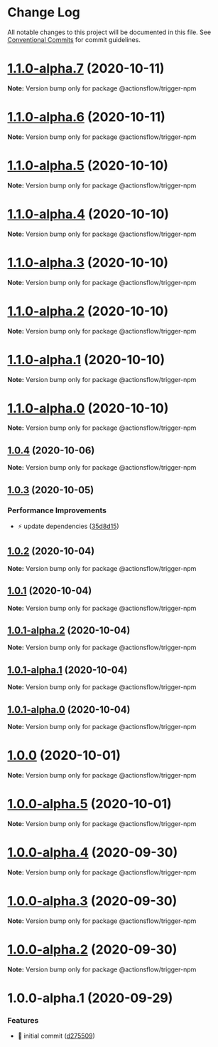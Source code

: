 # Change Log

All notable changes to this project will be documented in this file.
See [Conventional Commits](https://conventionalcommits.org) for commit guidelines.

# [1.1.0-alpha.7](https://github.com/actionsflow/actionsflow/compare/@actionsflow/trigger-npm@1.1.0-alpha.6...@actionsflow/trigger-npm@1.1.0-alpha.7) (2020-10-11)

**Note:** Version bump only for package @actionsflow/trigger-npm





# [1.1.0-alpha.6](https://github.com/actionsflow/actionsflow/compare/@actionsflow/trigger-npm@1.1.0-alpha.5...@actionsflow/trigger-npm@1.1.0-alpha.6) (2020-10-11)

**Note:** Version bump only for package @actionsflow/trigger-npm





# [1.1.0-alpha.5](https://github.com/actionsflow/actionsflow/compare/@actionsflow/trigger-npm@1.1.0-alpha.4...@actionsflow/trigger-npm@1.1.0-alpha.5) (2020-10-10)

**Note:** Version bump only for package @actionsflow/trigger-npm





# [1.1.0-alpha.4](https://github.com/actionsflow/actionsflow/compare/@actionsflow/trigger-npm@1.1.0-alpha.3...@actionsflow/trigger-npm@1.1.0-alpha.4) (2020-10-10)

**Note:** Version bump only for package @actionsflow/trigger-npm





# [1.1.0-alpha.3](https://github.com/actionsflow/actionsflow/compare/@actionsflow/trigger-npm@1.1.0-alpha.2...@actionsflow/trigger-npm@1.1.0-alpha.3) (2020-10-10)

**Note:** Version bump only for package @actionsflow/trigger-npm





# [1.1.0-alpha.2](https://github.com/actionsflow/actionsflow/compare/@actionsflow/trigger-npm@1.1.0-alpha.1...@actionsflow/trigger-npm@1.1.0-alpha.2) (2020-10-10)

**Note:** Version bump only for package @actionsflow/trigger-npm





# [1.1.0-alpha.1](https://github.com/actionsflow/actionsflow/compare/@actionsflow/trigger-npm@1.1.0-alpha.0...@actionsflow/trigger-npm@1.1.0-alpha.1) (2020-10-10)

**Note:** Version bump only for package @actionsflow/trigger-npm





# [1.1.0-alpha.0](https://github.com/actionsflow/actionsflow/compare/@actionsflow/trigger-npm@1.0.4...@actionsflow/trigger-npm@1.1.0-alpha.0) (2020-10-10)

**Note:** Version bump only for package @actionsflow/trigger-npm





## [1.0.4](https://github.com/actionsflow/actionsflow/compare/@actionsflow/trigger-npm@1.0.3...@actionsflow/trigger-npm@1.0.4) (2020-10-06)

**Note:** Version bump only for package @actionsflow/trigger-npm





## [1.0.3](https://github.com/actionsflow/actionsflow/compare/@actionsflow/trigger-npm@1.0.2...@actionsflow/trigger-npm@1.0.3) (2020-10-05)


### Performance Improvements

* ⚡️ update dependencies ([35d8d15](https://github.com/actionsflow/actionsflow/commit/35d8d15d049f9b8109186449c3405a7c891d1bab))





## [1.0.2](https://github.com/actionsflow/actionsflow/compare/@actionsflow/trigger-npm@1.0.1...@actionsflow/trigger-npm@1.0.2) (2020-10-04)

**Note:** Version bump only for package @actionsflow/trigger-npm





## [1.0.1](https://github.com/actionsflow/actionsflow/compare/@actionsflow/trigger-npm@1.0.1-alpha.2...@actionsflow/trigger-npm@1.0.1) (2020-10-04)

**Note:** Version bump only for package @actionsflow/trigger-npm





## [1.0.1-alpha.2](https://github.com/actionsflow/actionsflow/compare/@actionsflow/trigger-npm@1.0.1-alpha.1...@actionsflow/trigger-npm@1.0.1-alpha.2) (2020-10-04)

**Note:** Version bump only for package @actionsflow/trigger-npm





## [1.0.1-alpha.1](https://github.com/actionsflow/actionsflow/compare/@actionsflow/trigger-npm@1.0.1-alpha.0...@actionsflow/trigger-npm@1.0.1-alpha.1) (2020-10-04)

**Note:** Version bump only for package @actionsflow/trigger-npm





## [1.0.1-alpha.0](https://github.com/actionsflow/actionsflow/compare/@actionsflow/trigger-npm@1.0.0...@actionsflow/trigger-npm@1.0.1-alpha.0) (2020-10-04)

**Note:** Version bump only for package @actionsflow/trigger-npm





# [1.0.0](https://github.com/actionsflow/actionsflow/compare/@actionsflow/trigger-npm@1.0.0-alpha.5...@actionsflow/trigger-npm@1.0.0) (2020-10-01)

**Note:** Version bump only for package @actionsflow/trigger-npm





# [1.0.0-alpha.5](https://github.com/actionsflow/actionsflow/compare/@actionsflow/trigger-npm@1.0.0-alpha.4...@actionsflow/trigger-npm@1.0.0-alpha.5) (2020-10-01)

**Note:** Version bump only for package @actionsflow/trigger-npm





# [1.0.0-alpha.4](https://github.com/actionsflow/actionsflow/compare/@actionsflow/trigger-npm@1.0.0-alpha.3...@actionsflow/trigger-npm@1.0.0-alpha.4) (2020-09-30)

**Note:** Version bump only for package @actionsflow/trigger-npm





# [1.0.0-alpha.3](https://github.com/actionsflow/actionsflow/compare/@actionsflow/trigger-npm@1.0.0-alpha.2...@actionsflow/trigger-npm@1.0.0-alpha.3) (2020-09-30)

**Note:** Version bump only for package @actionsflow/trigger-npm





# [1.0.0-alpha.2](https://github.com/actionsflow/actionsflow/compare/@actionsflow/trigger-npm@1.0.0-alpha.1...@actionsflow/trigger-npm@1.0.0-alpha.2) (2020-09-30)

**Note:** Version bump only for package @actionsflow/trigger-npm





# 1.0.0-alpha.1 (2020-09-29)


### Features

* 🎸 initial commit ([d275509](https://github.com/actionsflow/actionsflow/commit/d2755093e6a0d80d7352f635d147424e4e0747bd))
